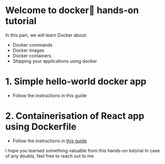 # Welcome to docker🐋 hands-on tutorial
In this part, we will learn Docker about:
- Docker commands
- Docker images
- Docker containers
- Shipping your applications using docker

# 1. Simple hello-world docker app 
- Follow the instructions in this guide


# 2. Containerisation of React app using Dockerfile
- Follow the instructions in [this guide](https://github.com/Piyush-Tilokani/docker-workshop/blob/main/hello-docker/GUIDE.md)

I hope you learned something valuable from this hands-on tutorial
In case of any doubts, feel free to reach out to me
